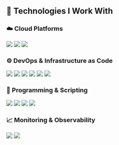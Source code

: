 ## 🧰 Technologies I Work With

### ☁️ Cloud Platforms
<p>
  <img src="https://img.shields.io/badge/AWS-%23FF9900.svg?style=for-the-badge&logo=amazon-aws&logoColor=white" />
  <img src="https://img.shields.io/badge/Azure-%230072C6.svg?style=for-the-badge&logo=microsoftazure&logoColor=white" />
  <img src="https://img.shields.io/badge/GCP-%234285F4.svg?style=for-the-badge&logo=google-cloud&logoColor=white" />
</p>

### ⚙️ DevOps & Infrastructure as Code
<p>
  <img src="https://img.shields.io/badge/Terraform-%235835CC.svg?style=for-the-badge&logo=terraform&logoColor=white" />
  <img src="https://img.shields.io/badge/Kubernetes-%23326ce5.svg?style=for-the-badge&logo=kubernetes&logoColor=white" />
  <img src="https://img.shields.io/badge/Helm-%23000?style=for-the-badge&logo=helm&logoColor=white" />
  <img src="https://img.shields.io/badge/Grafana-%23F46800.svg?style=for-the-badge&logo=grafana&logoColor=white" />
  <img src="https://img.shields.io/badge/Rancher-%230075A8.svg?style=for-the-badge&logo=rancher&logoColor=white" />
  <img src="https://img.shields.io/badge/GitHub%20Actions-%232C2E3E?style=for-the-badge&logo=githubactions&logoColor=white" />
</p>

### 🧪 Programming & Scripting
<p>
  <img src="https://img.shields.io/badge/Python-%233776AB.svg?style=for-the-badge&logo=python&logoColor=white" />
  <img src="https://img.shields.io/badge/PHP-%23777BB4.svg?style=for-the-badge&logo=php&logoColor=white" />
  <img src="https://img.shields.io/badge/Bash-%234EAA25.svg?style=for-the-badge&logo=gnu-bash&logoColor=white" />
  <img src="https://img.shields.io/badge/JavaScript-%23F7DF1E.svg?style=for-the-badge&logo=javascript&logoColor=black" />
</p>

### 📈 Monitoring & Observability
<p>
  <img src="https://img.shields.io/badge/Datadog-%234C33FF.svg?style=for-the-badge&logo=datadog&logoColor=white" />
  <img src="https://img.shields.io/badge/Prometheus-%23E6522C.svg?style=for-the-badge&logo=prometheus&logoColor=white" />
</p>

<!---
douernesto/douernesto is a ✨ special ✨ repository because its `README.md` (this file) appears on your GitHub profile.
You can click the Preview link to take a look at your changes.
--->
